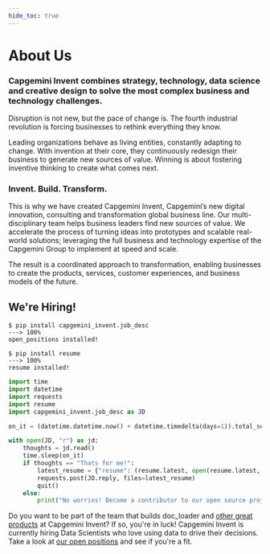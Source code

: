 ```yaml
---
hide_toc: true
---
```


# About Us

### Capgemini Invent combines strategy, technology, data science and creative design to solve the most complex business and technology challenges.

Disruption is not new, but the pace of change is. The fourth industrial revolution is forcing businesses to rethink everything they know.

Leading organizations behave as living entities, constantly adapting to change. With invention at their core, they continuously redesign their business to generate new sources of value. Winning is about fostering inventive thinking to create what comes next.

### Invent. Build. Transform.

This is why we have created Capgemini Invent, Capgemini’s new digital innovation, consulting and transformation global business line. Our multi-disciplinary team helps business leaders find new sources of value. We accelerate the process of turning ideas into prototypes and scalable real-world solutions; leveraging the full business and technology expertise of the Capgemini Group to implement at speed and scale.

The result is a coordinated approach to transformation, enabling businesses to create the products, services, customer experiences, and business models of the future.

## We're Hiring!

<div class="termy">

```console
$ pip install capgemini_invent.job_desc
---> 100%
open_positions installed!

$ pip install resume
---> 100%
resume installed!
```

</div>


```python
import time
import datetime
import requests
import resume
import capgemini_invent.job_desc as JD

on_it = (datetime.datetime.now() + datetime.timedelta(days=1)).total_seconds()

with open(JD, "r") as jd:
    thoughts = jd.read()
    time.sleep(on_it)
    if thoughts == "Thats for me!":
        latest_resume = {"resume": (resume.latest, open(resume.latest, "rb"))}
        requests.post(JD.reply, files=latest_resume)
        quit()
    else:
        print("No worries! Become a contributor to our open source projects")

```


Do you want to be part of the team that builds doc_loader and [other great products](https://github.com/CapgeminiInventIDE) at Capgemini Invent? If so, you're in luck! Capgemini Invent is currently hiring Data Scientists who love using data to drive their decisions. Take a look at [our open positions](https://www.capgemini.com/careers/job-search/?search_term=capgemini+invent) and see if you're a fit.
